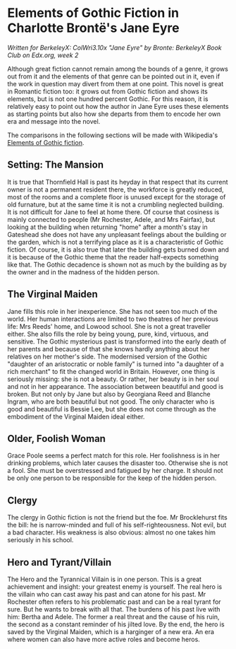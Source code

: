 Elements of Gothic Fiction in Charlotte Brontë's Jane Eyre
==========================================================

*Written for _BerkeleyX: ColWri3.10x "Jane Eyre" by Bronte: BerkeleyX Book Club_ on Edx.org, week 2*

Although great fiction cannot remain among the bounds of a genre, it grows out from it and the elements of that genre can be pointed out in it, even if the work in question may divert from them at one point. This novel is great in Romantic fiction too: it grows out from Gothic fiction and shows its elements, but is not one hundred percent Gothic. For this reason, it is relatively easy to point out how the author in Jane Eyre uses these elements as starting points but also how she departs from them to encode her own era and message into the novel.

The comparisons in the following sections will be made with Wikipedia's [Elements of Gothic fiction](https://en.wikipedia.org/wiki/Gothic_fiction#Elements_of_Gothic_fiction).

Setting: The Mansion
--------------------

It is true that Thornfield Hall is past its heyday in that respect that its current owner is not a permanent resident there, the workforce is greatly reduced, most of the rooms and a complete floor is unused except for the storage of old furnature, but at the same time it is not a crumbling neglected building. It is not difficult for Jane to feel at home there. Of course that cosiness is mainly connected to people (Mr Rochester, Adele, and Mrs Fairfax), but looking at the building when returning "home" after a month's stay in Gateshead she does not have any unpleasant feelings about the building or the garden, which is not a terrifying place as it is a characteristic of Gothic fiction. Of course, it is also true that later the building gets burned down and it is because of the Gothic theme that the reader half-expects something like that. The Gothic decadence is shown not as much by the building as by the owner and in the madness of the hidden person.

The Virginal Maiden
-------------------

Jane fills this role in her inexperience. She has not seen too much of the world. Her human interactions are limited to two theatres of her previous life: Mrs Reeds' home, and Lowood school. She is not a great traveller either. She also fills the role by being young, pure, kind, virtuous, and sensitive. The Gothic mysterious past is transformed into the early death of her parents and because of that she knows hardly anything about her relatives on her mother's side. The modernised version of the Gothic "daughter of an aristocratic or noble family" is turned into "a daughter of a rich merchant" to fit the changed world in Britain. However, one thing is seriously missing: she is not a beauty. Or rather, her beauty is in her soul and not in her appearance. The association between beautiful and good is broken. But not only by Jane but also by Georgiana Reed and Blanche Ingram, who are both beautiful but not good. The only character who is good and beautiful is Bessie Lee, but she does not come through as the embodiment of the Virginal Maiden ideal either.

Older, Foolish Woman
--------------------

Grace Poole seems a perfect match for this role. Her foolishness is in her drinking problems, which later causes the disaster too. Otherwise she is not a fool. She must be overstressed and fatigued by her charge. It should not be only one person to be responsible for the keep of the hidden person.

Clergy
------

The clergy in Gothic fiction is not the friend but the foe. Mr Brocklehurst fits the bill: he is narrow-minded and full of his self-righteousness. Not evil, but a bad character. His weakness is also obvious: almost no one takes him seriously in his school.

Hero and Tyrant/Villain
-----------------------

The Hero and the Tyrannical Villain is in one person. This is a great achievement and insight: your greatest enemy is yourself. The real hero is the villain who can cast away his past and can atone for his past. Mr Rochester often refers to his problematic past and can be a real tyrant for sure. But he wants to break with all that. The burdens of his past live with him: Bertha and Adele. The former a real threat and the cause of his ruin, the second as a constant reminder of his jilted love. By the end, the hero is saved by the Virginal Maiden, which is a harginger of a new era. An era where women can also have more active roles and become heros.

